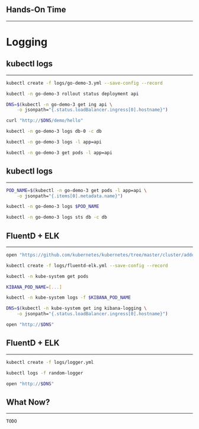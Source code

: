 ## Hands-On Time

---

# Logging


## kubectl logs

---

```bash
kubectl create -f logs/go-demo-3.yml --save-config --record

kubectl -n go-demo-3 rollout status deployment api

DNS=$(kubectl -n go-demo-3 get ing api \
    -o jsonpath="{.status.loadBalancer.ingress[0].hostname}")

curl "http://$DNS/demo/hello"

kubectl -n go-demo-3 logs db-0 -c db

kubectl -n go-demo-3 logs -l app=api

kubectl -n go-demo-3 get pods -l app=api
```


## kubectl logs

---

```bash
POD_NAME=$(kubectl -n go-demo-3 get pods -l app=api \
    -o jsonpath="{.items[0].metadata.name}")

kubectl -n go-demo-3 logs $POD_NAME

kubectl -n go-demo-3 logs sts db -c db
```


## FluentD + ELK

---

```bash
open "https://github.com/kubernetes/kubernetes/tree/master/cluster/addons/fluentd-elasticsearch"

kubectl create -f logs/fluentd-elk.yml --save-config --record

kubectl -n kube-system get pods

KIBANA_POD_NAME=[...]

kubectl -n kube-system logs -f $KIBANA_POD_NAME

DNS=$(kubectl -n kube-system get ing kibana-logging \
    -o jsonpath="{.status.loadBalancer.ingress[0].hostname}")

open "http://$DNS"
```


## FluentD + ELK

---

```bash
kubectl create -f logs/logger.yml

kubectl logs -f random-logger

open "http://$DNS"
```


## What Now?

---

```bash
TODO
```
